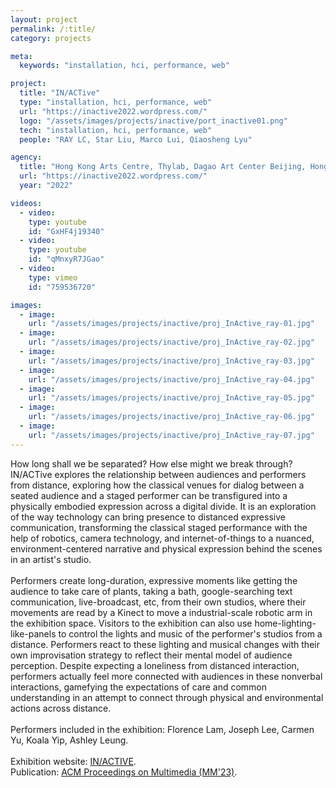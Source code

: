 ```yaml
---
layout: project
permalink: /:title/
category: projects

meta:
  keywords: "installation, hci, performance, web"

project:
  title: "IN/ACTive"
  type: "installation, hci, performance, web"
  url: "https://inactive2022.wordpress.com/"
  logo: "/assets/images/projects/inactive/port_inactive01.png"
  tech: "installation, hci, performance, web"
  people: "RAY LC, Star Liu, Marco Lui, Qiaosheng Lyu"

agency:
  title: "Hong Kong Arts Centre, Thylab, Dagao Art Center Beijing, Hong Kong Arts Development Council"
  url: "https://inactive2022.wordpress.com/"
  year: "2022"

videos:
  - video:
    type: youtube
    id: "GxHF4j19340"
  - video:
    type: youtube
    id: "qMnxyR7JGao"
  - video:
    type: vimeo
    id: "759536720"

images:
  - image:
    url: "/assets/images/projects/inactive/proj_InActive_ray-01.jpg"
  - image:
    url: "/assets/images/projects/inactive/proj_InActive_ray-02.jpg"
  - image:
    url: "/assets/images/projects/inactive/proj_InActive_ray-03.jpg"
  - image:
    url: "/assets/images/projects/inactive/proj_InActive_ray-04.jpg"
  - image:
    url: "/assets/images/projects/inactive/proj_InActive_ray-05.jpg"
  - image:
    url: "/assets/images/projects/inactive/proj_InActive_ray-06.jpg"
  - image:
    url: "/assets/images/projects/inactive/proj_InActive_ray-07.jpg"
---
```

<p>How long shall we be separated? How else might we break through? IN/ACTive explores the relationship between audiences and performers from distance, exploring how the classical venues for dialog between a seated audience and a staged performer can be transfigured into a physically embodied expression across a digital divide. It is an exploration of the way technology can bring presence to distanced expressive communication, transforming the classical staged performance with the help of robotics, camera technology, and internet-of-things to a nuanced, environment-centered narrative and physical expression behind the scenes in an artist's studio.<br><br>
Performers create long-duration, expressive moments like getting the audience to take care of plants, taking a bath, google-searching text communication, live-broadcast, etc, from their own studios, where their movements are read by a Kinect to move a industrial-scale robotic arm in the exhibition space. Visitors to the exhibition can also use home-lighting-like-panels to control the lights and music of the performer's studios from a distance. Performers react to these lighting and musical changes with their own improvisation strategy to reflect their mental model of audience perception. Despite expecting a loneliness from distanced interaction, performers actually feel more connected with audiences in these nonverbal interactions, gamefying the expectations of care and common understanding in an attempt to connect through physical and environmental actions across distance.<br><br>
Performers included in the exhibition: Florence Lam, Joseph Lee, Carmen Yu, Koala Yip, Ashley Leung.<br><br>
Exhibition website: <a href="https://inactive2022.wordpress.com/"><u>IN/ACTIVE</u></a>.<br>
Publication: <a href="https://dl.acm.org/doi/10.1145/3581783.3613791"><u>ACM Proceedings on Multimedia (MM'23)</u></a>.</p>
